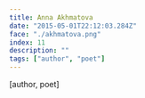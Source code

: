 ```yaml
---
title: Anna Akhmatova
date: "2015-05-01T22:12:03.284Z"
face: "./akhmatova.png"
index: 11
description: ""
tags: ["author", "poet"]
---
```


[author, poet]

